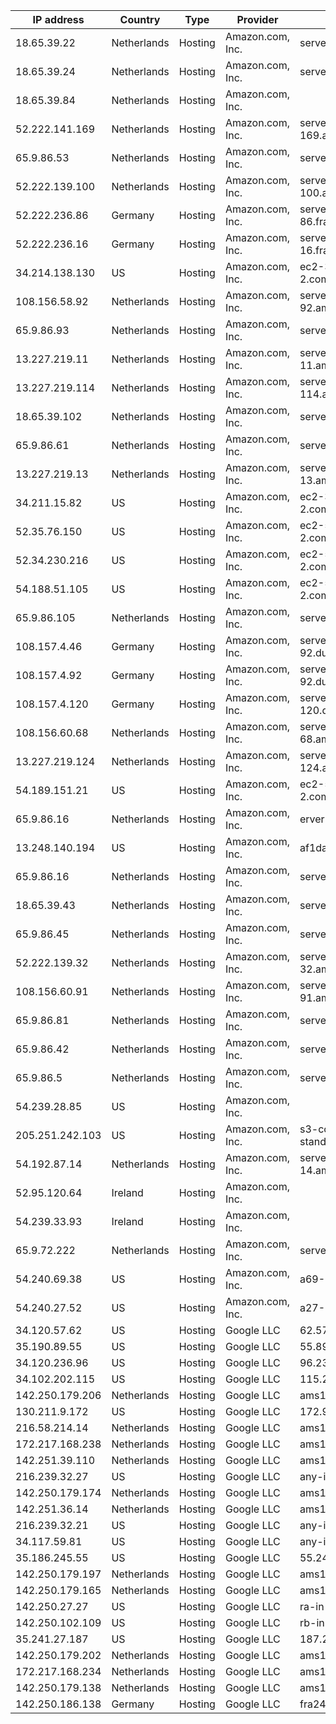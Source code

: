 | IP address      | Country     | Type    | Provider                       | Hostname                                            | Rating |
| ----------------| ----------- |---------|--------------------------------|-----------------------------------------------------|--------|
| 18.65.39.22     | Netherlands | Hosting | Amazon.com, Inc.               | server-18-65-39-22.ams1.r.cloudfront.net            | SAFE   |
| 18.65.39.24     | Netherlands | Hosting | Amazon.com, Inc.               | server-18-65-39-24.ams1.r.cloudfront.net            | SAFE   |
| 18.65.39.84     | Netherlands | Hosting | Amazon.com, Inc.               |                                                     | SAFE   |
| 52.222.141.169  | Netherlands | Hosting | Amazon.com, Inc.               | server-52-222-141-169.ams50.r.cloudfront.net        | SAFE   |
| 65.9.86.53      | Netherlands | Hosting | Amazon.com, Inc.               | server-65-9-86-53.ams1.r.cloudfront.net             | SAFE   |
| 52.222.139.100  | Netherlands | Hosting | Amazon.com, Inc.               | server-52-222-139-100.ams50.r.cloudfront.net        | SAFE   |
| 52.222.236.86   | Germany     | Hosting | Amazon.com, Inc.               | server-52-222-236-86.fra56.r.cloudfront.net         | SAFE   |
| 52.222.236.16   | Germany     | Hosting | Amazon.com, Inc.               | server-52-222-236-16.fra56.r.cloudfront.net         | SAFE   |
| 34.214.138.130  | US          | Hosting | Amazon.com, Inc.               | ec2-34-214-138-130.us-west-2.compute.amazonaws.com  | SAFE   |
| 108.156.58.92   | Netherlands | Hosting | Amazon.com, Inc.               | server-108-156-58-92.ams1.r.cloudfront.net          | SAFE   |
| 65.9.86.93      | Netherlands | Hosting | Amazon.com, Inc.               | server-65-9-86-93.ams1.r.cloudfront.net             | SAFE   |
| 13.227.219.11   | Netherlands | Hosting | Amazon.com, Inc.               | server-13-227-219-11.ams54.r.cloudfront.net         | SAFE   |
| 13.227.219.114  | Netherlands | Hosting | Amazon.com, Inc.               | server-13-227-219-114.ams54.r.cloudfront.net        | SAFE   |
| 18.65.39.102    | Netherlands | Hosting | Amazon.com, Inc.               | server-18-65-39-102.ams1.r.cloudfront.net           | SAFE   |
| 65.9.86.61      | Netherlands | Hosting | Amazon.com, Inc.               | server-65-9-86-61.ams1.r.cloudfront.net             | SAFE   |
| 13.227.219.13   | Netherlands | Hosting | Amazon.com, Inc.               | server-13-227-219-13.ams54.r.cloudfront.net         | SAFE   |
| 34.211.15.82    | US          | Hosting | Amazon.com, Inc.               | ec2-34-211-15-82.us-west-2.compute.amazonaws.com    | SAFE   |
| 52.35.76.150    | US          | Hosting | Amazon.com, Inc.               | ec2-52-35-76-150.us-west-2.compute.amazonaws.com    | SAFE   |
| 52.34.230.216   | US          | Hosting | Amazon.com, Inc.               | ec2-52-34-230-216.us-west-2.compute.amazonaws.com   | SAFE   |
| 54.188.51.105   | US          | Hosting | Amazon.com, Inc.               | ec2-54-188-51-105.us-west-2.compute.amazonaws.com   | SAFE   |
| 65.9.86.105     | Netherlands | Hosting | Amazon.com, Inc.               | server-65-9-86-105.ams1.r.cloudfront.net            | SAFE   |
| 108.157.4.46    | Germany     | Hosting | Amazon.com, Inc.               | server-108-157-4-92.dus51.r.cloudfront.net          | SAFE   |
| 108.157.4.92    | Germany     | Hosting | Amazon.com, Inc.               | server-108-157-4-92.dus51.r.cloudfront.net          | SAFE   |
| 108.157.4.120   | Germany     | Hosting | Amazon.com, Inc.               | server-108-157-4-120.dus51.r.cloudfront.net         | SAFE   |
| 108.156.60.68   | Netherlands | Hosting | Amazon.com, Inc.               | server-108-156-60-68.ams1.r.cloudfront.net          | SAFE   |
| 13.227.219.124  | Netherlands | Hosting | Amazon.com, Inc.               | server-13-227-219-124.ams54.r.cloudfront.net        | SAFE   |
| 54.189.151.21   | US          | Hosting | Amazon.com, Inc.               | ec2-54-189-151-21.us-west-2.compute.amazonaws.com   | SAFE   |
| 65.9.86.16      | Netherlands | Hosting | Amazon.com, Inc.               | erver-65-9-86-16.ams1.r.cloudfront.net              | SAFE   |
| 13.248.140.194  | US          | Hosting | Amazon.com, Inc.               | af1daf5df2fdad3a0.awsglobalaccelerator.com          | SAFE   |
| 65.9.86.16      | Netherlands | Hosting | Amazon.com, Inc.               | server-65-9-86-16.ams1.r.cloudfront.net             | SAFE   |
| 18.65.39.43     | Netherlands | Hosting | Amazon.com, Inc.               | server-18-65-39-43.ams1.r.cloudfront.net            | SAFE   |
| 65.9.86.45      | Netherlands | Hosting | Amazon.com, Inc.               | server-65-9-86-45.ams1.r.cloudfront.net             | SAFE   |
| 52.222.139.32   | Netherlands | Hosting | Amazon.com, Inc.               | server-52-222-139-32.ams50.r.cloudfront.net         | SAFE   |
| 108.156.60.91   | Netherlands | Hosting | Amazon.com, Inc.               | server-108-156-60-91.ams1.r.cloudfront.net          | SAFE   |
| 65.9.86.81      | Netherlands | Hosting | Amazon.com, Inc.               | server-65-9-86-81.ams1.r.cloudfront.net             | SAFE   |
| 65.9.86.42      | Netherlands | Hosting | Amazon.com, Inc.               | server-65-9-86-42.ams1.r.cloudfront.net             | SAFE   |
| 65.9.86.5       | Netherlands | Hosting | Amazon.com, Inc.               | server-65-9-86-5.ams1.r.cloudfront.net              | SAFE   |
| 54.239.28.85    | US          | Hosting | Amazon.com, Inc.               |                                                     | SAFE   |
| 205.251.242.103 | US          | Hosting | Amazon.com, Inc.               | s3-console-us-standard.console.aws.amazon.com       | SAFE   |
| 54.192.87.14    | Netherlands | Hosting | Amazon.com, Inc.               | server-54-192-87-14.ams50.r.cloudfront.net          | SAFE   |
| 52.95.120.64    | Ireland     | Hosting | Amazon.com, Inc.               |                                                     | SAFE   |
| 54.239.33.93    | Ireland     | Hosting | Amazon.com, Inc.               |                                                     | SAFE   |
| 65.9.72.222     | Netherlands | Hosting | Amazon.com, Inc.               | server-65-9-72-222.ams1.r.cloudfront.net            | SAFE   |
| 54.240.69.38    | US          | Hosting | Amazon.com, Inc.               | a69-38.smtp-out.amazonses.com                       | SAFE   |
| 54.240.27.52    | US          | Hosting | Amazon.com, Inc.               | a27-52.smtp-out.us-west-2.amazonses.com             | SAFE   |
| 34.120.57.62    | US          | Hosting | Google LLC                     | 62.57.120.34.bc.googleusercontent.com               | SAFE   |
| 35.190.89.55    | US          | Hosting | Google LLC                     | 55.89.190.35.bc.googleusercontent.com               | SAFE   |
| 34.120.236.96   | US          | Hosting | Google LLC                     | 96.236.120.34.bc.googleusercontent.com              | SAFE   |
| 34.102.202.115  | US          | Hosting | Google LLC                     | 115.202.102.34.bc.googleusercontent.com             | SAFE   |
| 142.250.179.206 | Netherlands | Hosting | Google LLC                     | ams15s42-in-f14.1e100.net                           | SAFE   |
| 130.211.9.172   | US          | Hosting | Google LLC                     | 172.9.211.130.bc.googleusercontent.com              | SAFE   |
| 216.58.214.14   | Netherlands | Hosting | Google LLC                     | ams17s09-in-f14.1e100.net                           | SAFE   |
| 172.217.168.238 | Netherlands | Hosting | Google LLC                     | ams15s40-in-f14.1e100.net                           | SAFE   |
| 142.251.39.110  | Netherlands | Hosting | Google LLC                     | ams15s48-in-f14.1e100.net                           | SAFE   |
| 216.239.32.27   | US          | Hosting | Google LLC                     | any-in-201b.1e100.net                               | SAFE   |
| 142.250.179.174 | Netherlands | Hosting | Google LLC                     | ams15s41-in-f14.1e100.net                           | SAFE   |
| 142.251.36.14   | Netherlands | Hosting | Google LLC                     | ams15s44-in-f14.1e100.net                           | SAFE   |
| 216.239.32.21   | US          | Hosting | Google LLC                     | any-in-2015.1e100.net                               | SAFE   |
| 34.117.59.81    | US          | Hosting | Google LLC                     | any-in-2015.1e100.net                               | SAFE   |
| 35.186.245.55   | US          | Hosting | Google LLC                     | 55.245.186.35.bc.googleusercontent.com              | SAFE   |
| 142.250.179.197 | Netherlands | Hosting | Google LLC                     | ams15s42-in-f5.1e100.net                            | SAFE   |
| 142.250.179.165 | Netherlands | Hosting | Google LLC                     | ams15s41-in-f5.1e100.net                            | SAFE   |
| 142.250.27.27   | US          | Hosting | Google LLC                     | ra-in-f27.1e100.net                                 | SAFE   |
| 142.250.102.109 | US          | Hosting | Google LLC                     | rb-in-f109.1e100.net                                | SAFE   |
| 35.241.27.187   | US          | Hosting | Google LLC                     | 187.27.241.35.bc.googleusercontent.com              | SAFE   |
| 142.250.179.202 | Netherlands | Hosting | Google LLC                     | ams15s42-in-f10.1e100.net                           | SAFE   |
| 172.217.168.234 | Netherlands | Hosting | Google LLC                     | ams15s40-in-f10.1e100.net                           | SAFE   |
| 142.250.179.138 | Netherlands | Hosting | Google LLC                     | ams17s10-in-f10.1e100.net                           | SAFE   |
| 142.250.186.138 | Germany     | Hosting | Google LLC                     | fra24s07-in-f10.1e100.net                           | SAFE   |
